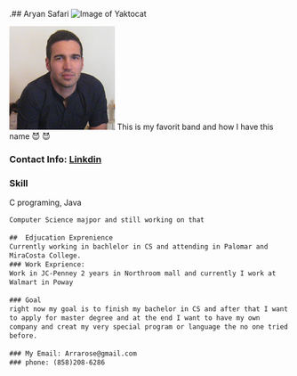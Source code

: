  .## Aryan Safari
![Image of Yaktocat](http://louderthanwar.com/wp-content/uploads/2015/12/guns-n-roses.jpg)


![Image of Yaktocat](https://github.com/arrarose/Resume/blob/master/SFSDGDSH.png)
This is my favorit band and how I have this name :smiling_imp: :smiling_imp:

### Contact Info: [Linkdin](https://www.linkedin.com/in/aryan-safari-b014b985/) 


### Skill
C programing, Java

```Education: Computer Science majpor and still working on that
Computer Science majpor and still working on that

##  Edjucation Exprenience
Currently working in bachlelor in CS and attending in Palomar and MiraCosta College.
### Work Exprience: 
Work in JC-Penney 2 years in Northroom mall and currently I work at Walmart in Poway

### Goal
right now my goal is to finish my bachelor in CS and after that I want to apply for master degree and at the end I want to have my own company and creat my very special program or language the no one tried before.

### My Email: Arrarose@gmail.com
### phone: (858)208-6286
